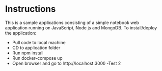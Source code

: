 # Instructions
This is a sample applications consisting of a simple notebook web application running on JavaScript, Node.js and MongoDB. To install/deploy the application:
- Pull code to local machine
- CD to application folder
- Run npm install
- Run docker-compose up
- Open browser and go to http://localhost:3000
-Test 2